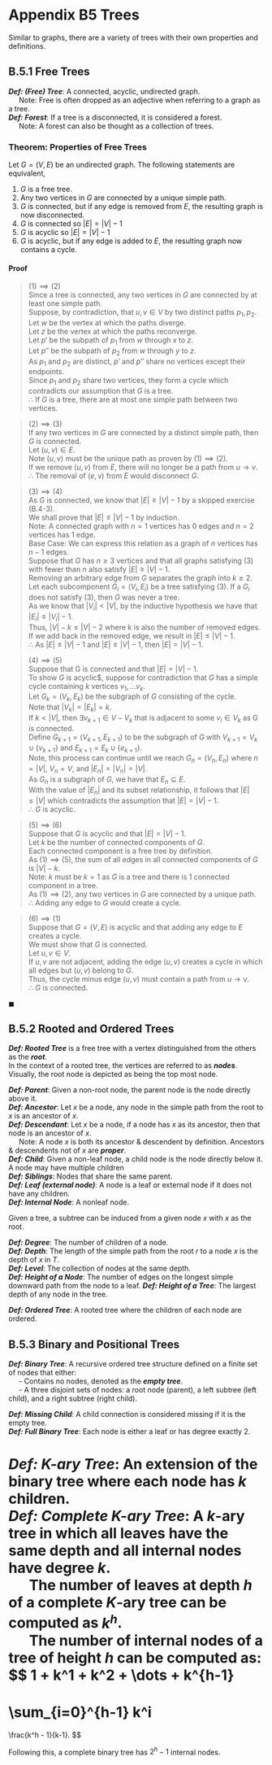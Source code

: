 # Appendix B5 Trees
Similar to graphs, there are a variety of trees with their own properties and definitions.

## B.5.1 Free Trees
___Def: (Free) Tree___: A connected, acyclic, undirected graph.  
$\quad$ Note: Free is often dropped as an adjective when referring to a graph as a tree.  
___Def: Forest___: If a tree is a disconnected, it is considered a forest.  
$\quad$ Note: A forest can also be thought as a collection of trees.

### Theorem: Properties of Free Trees
Let $G = (V,E)$ be an undirected graph. The following statements are equivalent,
1. $G$ is a free tree.
2. Any two vertices in $G$ are connected by a unique simple path.
3. $G$ is connected, but if any edge is removed from $E$, the resulting graph is now disconnected.
4. $G$ is connected so $|E| = |V| - 1$
5. $G$ is acyclic so $|E| = |V| - 1$
6. $G$ is acyclic, but if any edge is added to $E$, the resulting graph now contains a cycle.

#### __Proof__
> $(1) \implies (2)$  
Since a tree is connected, any two vertices in $G$ are connected by at least one simple path.  
Suppose, by contradiction, that $u,v \in V$ by two distinct paths $p_1, p_2$.  
Let $w$ be the vertex at which the paths diverge.  
Let $z$ be the vertex at which the paths reconverge.  
Let $p'$ be the subpath of $p_1$ from $w$ through $x$ to $z$.  
Let $p''$ be the subpath of $p_2$ from $w$ through $y$ to $z$.  
As $p_1$ and $p_2$ are distinct, $p'$ and $p''$ share no vertices except their endpoints.  
Since $p_1$ and $p_2$ share two vertices, they form a cycle which contradicts our assumption that $G$ is a tree.  
$\therefore$ If $G$ is a tree, there are at most one simple path between two vertices.

> $(2) \implies (3)$  
If any two vertices in $G$ are connected by a distinct simple path, then $G$ is connected.  
Let $(u,v) \in E$.  
Note $(u,v)$ must be the unique path as proven by $(1) \implies (2)$.  
If we remove $(u,v)$ from $E$, there will no longer be a path from $u \to v$.  
$\therefore$ The removal of $(e,v)$ from $E$ would disconnect $G$.

<div style="page-break-after: always"></div>

> $(3) \implies (4)$  
As $G$ is connected, we know that $|E| \ge |V| - 1$ by a skipped exercise (B.4-3).  
We shall prove that $|E| \le |V| - 1$ by induction.  
Note: A connected graph with $n=1$ vertices  has $0$ edges and $n=2$ vertices has $1$ edge.  
Base Case: We can express this relation as a graph of $n$ vertices has $n-1$ edges.  
Suppose that $G$ has $n \ge 3$ vertices and that all graphs satisfying $(3)$ with fewer than $n$ also satisfy $|E| \ge |V| - 1$.  
Removing an arbitrary edge from $G$ separates the graph into $k \ge 2$.  
Let each subcomponent $G_i = (V_i, E_i)$ be a tree satisfying $(3)$. If a $G_i$ does not satisfy $(3)$, then $G$ was never a tree.  
As we know that $|V_i| < |V|$, by the inductive hypothesis we have that $|E_i| \le |V_i| - 1$.  
Thus, $|V| - k \le  |V| - 2$ where k is also the number of removed edges.  
If we add back in the removed edge, we result in $|E| \le |V| - 1$.  
$\therefore$ As $|E| \le |V| - 1$ and $|E| \ge |V| - 1$, then $|E| = |V| - 1$.

> $(4) \implies (5)$  
Suppose that G is connected and that $|E|=|V| - 1$.  
To show $G$ is acyclic$, suppose for contradiction that $G$ has a simple cycle containing $k$ vertices $v_1, \dots v_k$.  
Let $G_k = (V_k,E_k)$ be the subgraph of $G$ consisting of the cycle.  
Note that $|V_k| = |E_k| = k$.  
If $k < |V|$, then $\exists v_{k+1} \in V - V_k$ that is adjacent to some $v_i \in V_k$ as G is connected.  
Define $G_{k+1} = (V_{k+1}, E_{k+1})$ to be the subgraph of $G$ with $V_{k+1} = V_k \cup \{v_{k+1}\}$ and $E_{k+1} = E_k \cup \{e_{k+1}\}$.  
Note, this process can continue until we reach $G_n = (V_n,E_n)$ where $n = |V|$, $V_n = V$, and $|E_n| = |V_n| = |V|$.  
As $G_n$ is a subgraph of $G$, we have that $E_n \subseteq E$.  
With the value of $|E_n|$ and its subset relationship, it follows that $|E| \le |V|$ which contradicts the assumption that $|E| = |V| -1$.  
$\therefore$ $G$ is acyclic.

> $(5) \implies (6)$  
Suppose that $G$ is acyclic and that $|E| = |V| - 1$.  
Let $k$ be the number of connected components of $G$.  
Each connected component is a free tree by definition.  
As $(1) \implies (5)$, the sum of all edges in all connected components of $G$ is $|V|-k$.  
Note: $k$ must be $k=1$ as $G$ is a tree and there is $1$ connected component in a tree.  
As $(1) \implies (2)$, any two vertices in $G$ are connected by a unique path.  
$\therefore$ Adding any edge to $G$ would create a cycle.

> $(6) \implies (1)$  
Suppose that $G=(V,E)$ is acyclic and that adding any edge to $E$ creates a cycle.  
We must show that $G$ is connected.  
Let $u,v \in V$.  
If $u,v$ are not adjacent, adding the edge $(u,v)$ creates a cycle in which all edges but $(u,v)$ belong to $G$.  
Thus, the cycle minus edge $(u,v)$ must contain a path from $u \to v$.  
$\therefore$ $G$ is connected.

$\blacksquare$

<div style="page-break-after: always"></div>

## B.5.2 Rooted and Ordered Trees
___Def: Rooted Tree___ is a free tree with a vertex distinguished from the others as the ___root___.  
In the context of a rooted tree, the vertices are referred to as ___nodes___.  
Visually, the root node is depicted as being the top most node.  

___Def: Parent___: Given a non-root node, the parent node is the node directly above it.  
___Def: Ancestor___: Let $x$ be a node, any node in the simple path from the root to $x$ is an ancestor of $x$.  
___Def: Descendant___: Let $x$ be a node, if a node has $x$ as its ancestor, then that node is an ancestor of $x$.  
$\quad$ Note: A node $x$ is both its ancestor & descendent by definition. Ancestors & descendents not of $x$ are ___proper___.  
___Def: Child___: Given a non-leaf node, a child node is the node directly below it. A node may have multiple children  
___Def: Siblings___: Nodes that share the same parent.  
___Def: Leaf (external node)___: A node is a leaf or external node if it does not have any children.  
___Def: Internal Node___: A nonleaf node.  

Given a tree, a subtree can be induced from a given node $x$ with $x$ as the root. 

___Def: Degree___: The number of children of a node.  
___Def: Depth___: The length of the simple path from the root $r$ to a node $x$ is the depth of $x$ in $T$.  
___Def: Level___: The collection of nodes at the same depth.  
___Def: Height of a Node___: The number of edges on the longest simple downward path from the node to a leaf.
___Def: Height of a Tree___: The largest depth of any node in the tree.

___Def: Ordered Tree___: A rooted tree where the children of each node are ordered.

## B.5.3 Binary and Positional Trees
___Def: Binary Tree___: A recursive ordered tree structure defined on a finite set of nodes that either:  
$\quad$ - Contains no nodes, denoted as the ___empty tree___.  
$\quad$ - A three disjoint sets of nodes: a root node (parent), a left subtree (left child), and a right subtree (right child).  

___Def: Missing Child___: A child connection is considered missing if it is the empty tree.  
___Def: Full Binary Tree___: Each node is either a leaf or has degree exactly 2.

___Def: $K$-ary Tree___: An extension of the binary tree where each node has $k$ children.  
___Def: Complete $K$-ary Tree___: A $k$-ary tree in which all leaves have the same depth and all internal nodes have degree $k$.  
$\quad$ The number of leaves at depth $h$ of a complete $K$-ary tree can be computed as $k^h$.  
$\quad$ The number of internal nodes of a tree of height $h$ can be computed as:
$$
1 + k^1 + k^2 + \dots + k^{h-1} 
=
\sum_{i=0}^{h-1} k^i
=
\frac{k^h - 1}{k-1}.
$$

Following this, a complete binary tree has $2^h-1$ internal nodes.